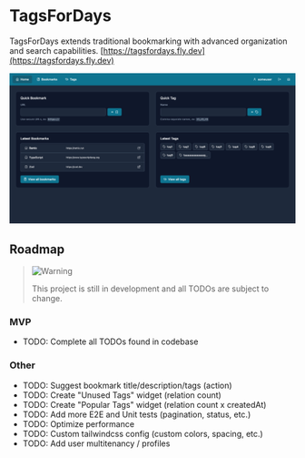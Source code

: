 # TagsForDays

TagsForDays extends traditional bookmarking with advanced organization and search capabilities. [https://tagsfordays.fly.dev](https://tagsfordays.fly.dev)

![Screenshot of the homepage](./public/favicons/screenshot-wide.png)

## Roadmap

> <picture>
>   <source media="(prefers-color-scheme: light)" srcset="https://raw.githubusercontent.com/Mqxx/GitHub-Markdown/main/blockquotes/badge/light-theme/warning.svg">
>   <img alt="Warning" src="https://raw.githubusercontent.com/Mqxx/GitHub-Markdown/main/blockquotes/badge/dark-theme/warning.svg">
> </picture><br>
>
> This project is still in development and all TODOs are subject to change.

### MVP

- TODO: Complete all TODOs found in codebase

### Other

- TODO: Suggest bookmark title/description/tags (action)
- TODO: Create "Unused Tags" widget (relation count)
- TODO: Create "Popular Tags" widget (relation count x createdAt)
- TODO: Add more E2E and Unit tests (pagination, status, etc.)
- TODO: Optimize performance
- TODO: Custom tailwindcss config (custom colors, spacing, etc.)
- TODO: Add user multitenancy / profiles
